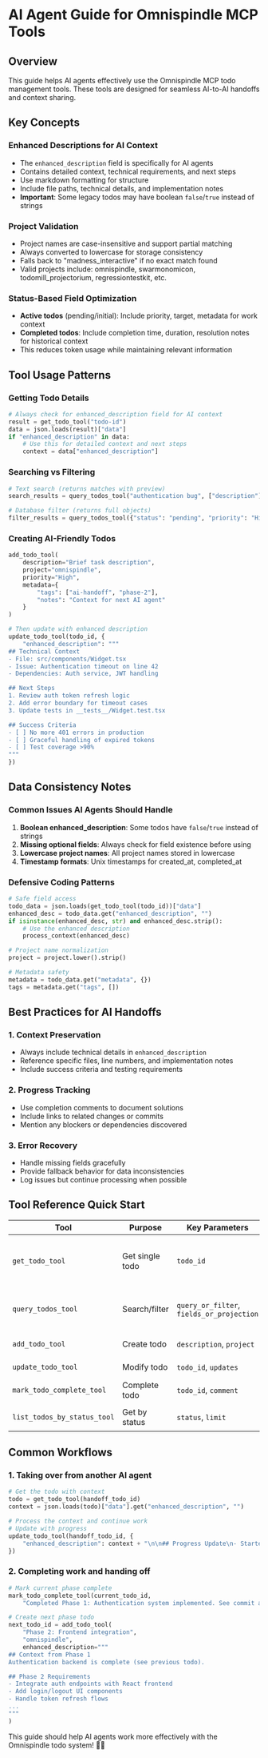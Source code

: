 # AI Agent Guide for Omnispindle MCP Tools

## Overview

This guide helps AI agents effectively use the Omnispindle MCP todo management tools. These tools are designed for seamless AI-to-AI handoffs and context sharing.

## Key Concepts

### Enhanced Descriptions for AI Context

- The `enhanced_description` field is specifically for AI agents
- Contains detailed context, technical requirements, and next steps
- Use markdown formatting for structure
- Include file paths, technical details, and implementation notes
- **Important**: Some legacy todos may have boolean `false`/`true` instead of strings

### Project Validation

- Project names are case-insensitive and support partial matching
- Always converted to lowercase for storage consistency
- Falls back to "madness_interactive" if no exact match found
- Valid projects include: omnispindle, swarmonomicon, todomill_projectorium, regressiontestkit, etc.

### Status-Based Field Optimization

- **Active todos** (pending/initial): Include priority, target, metadata for work context
- **Completed todos**: Include completion time, duration, resolution notes for historical context
- This reduces token usage while maintaining relevant information

## Tool Usage Patterns

### Getting Todo Details

```python
# Always check for enhanced_description field for AI context
result = get_todo_tool("todo-id")
data = json.loads(result)["data"]
if "enhanced_description" in data:
    # Use this for detailed context and next steps
    context = data["enhanced_description"]
```

### Searching vs Filtering

```python
# Text search (returns matches with preview)
search_results = query_todos_tool("authentication bug", ["description"])

# Database filter (returns full objects)
filter_results = query_todos_tool({"status": "pending", "priority": "High"})
```

### Creating AI-Friendly Todos

```python
add_todo_tool(
    description="Brief task description",
    project="omnispindle", 
    priority="High",
    metadata={
        "tags": ["ai-handoff", "phase-2"],
        "notes": "Context for next AI agent"
    }
)

# Then update with enhanced description
update_todo_tool(todo_id, {
    "enhanced_description": """
## Technical Context
- File: src/components/Widget.tsx
- Issue: Authentication timeout on line 42
- Dependencies: Auth service, JWT handling

## Next Steps
1. Review auth token refresh logic
2. Add error boundary for timeout cases
3. Update tests in __tests__/Widget.test.tsx

## Success Criteria
- [ ] No more 401 errors in production
- [ ] Graceful handling of expired tokens
- [ ] Test coverage >90%
"""
})
```

## Data Consistency Notes

### Common Issues AI Agents Should Handle

1. **Boolean enhanced_description**: Some todos have `false`/`true` instead of strings
2. **Missing optional fields**: Always check for field existence before using
3. **Lowercase project names**: All project names stored in lowercase
4. **Timestamp formats**: Unix timestamps for created_at, completed_at

### Defensive Coding Patterns

```python
# Safe field access
todo_data = json.loads(get_todo_tool(todo_id))["data"]
enhanced_desc = todo_data.get("enhanced_description", "")
if isinstance(enhanced_desc, str) and enhanced_desc.strip():
    # Use the enhanced description
    process_context(enhanced_desc)

# Project name normalization
project = project.lower().strip()

# Metadata safety
metadata = todo_data.get("metadata", {})
tags = metadata.get("tags", [])
```

## Best Practices for AI Handoffs

### 1. Context Preservation

- Always include technical details in `enhanced_description`
- Reference specific files, line numbers, and implementation notes
- Include success criteria and testing requirements

### 2. Progress Tracking

- Use completion comments to document solutions
- Include links to related changes or commits
- Mention any blockers or dependencies discovered

### 3. Error Recovery

- Handle missing fields gracefully
- Provide fallback behavior for data inconsistencies  
- Log issues but continue processing when possible

## Tool Reference Quick Start

| Tool | Purpose | Key Parameters | Returns |
|------|---------|----------------|---------|
| `get_todo_tool` | Get single todo | `todo_id` | Full todo object with status-optimized fields |
| `query_todos_tool` | Search/filter | `query_or_filter`, `fields_or_projection` | Search matches or filtered results |
| `add_todo_tool` | Create todo | `description`, `project` | `{success, todo_id, message}` |
| `update_todo_tool` | Modify todo | `todo_id`, `updates` | `{success, message}` |
| `mark_todo_complete_tool` | Complete todo | `todo_id`, `comment` | `{todo_id, completed_at, duration}` |
| `list_todos_by_status_tool` | Get by status | `status`, `limit` | `{count, status, items[]}` |

## Common Workflows

### 1. Taking over from another AI agent

```python
# Get the todo with context
todo = get_todo_tool(handoff_todo_id)
context = json.loads(todo)["data"].get("enhanced_description", "")

# Process the context and continue work
# Update with progress
update_todo_tool(handoff_todo_id, {
    "enhanced_description": context + "\n\n## Progress Update\n- Started implementation..."
})
```

### 2. Completing work and handing off

```python
# Mark current phase complete
mark_todo_complete_tool(current_todo_id, 
    "Completed Phase 1: Authentication system implemented. See commit abc123.")

# Create next phase todo
next_todo_id = add_todo_tool(
    "Phase 2: Frontend integration", 
    "omnispindle",
    enhanced_description="""
## Context from Phase 1
Authentication backend is complete (see previous todo).

## Phase 2 Requirements  
- Integrate auth endpoints with React frontend
- Add login/logout UI components
- Handle token refresh flows
...
"""
)
```

This guide should help AI agents work more effectively with the Omnispindle todo system! 🤖✨
